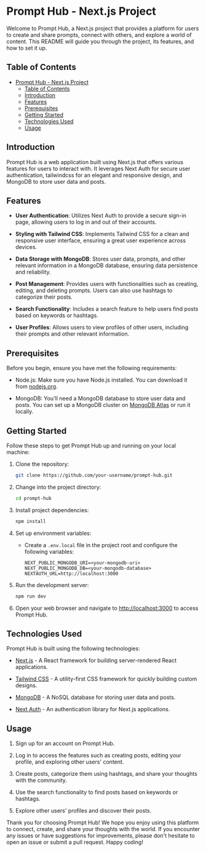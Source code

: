 # Prompt Hub - Next.js Project

Welcome to Prompt Hub, a Next.js project that provides a platform for users to create and share prompts, connect with others, and explore a world of content. This README will guide you through the project, its features, and how to set it up.

## Table of Contents

- [Prompt Hub - Next.js Project](#prompt-hub---nextjs-project)
  - [Table of Contents](#table-of-contents)
  - [Introduction](#introduction)
  - [Features](#features)
  - [Prerequisites](#prerequisites)
  - [Getting Started](#getting-started)
  - [Technologies Used](#technologies-used)
  - [Usage](#usage)

## Introduction

Prompt Hub is a web application built using Next.js that offers various features for users to interact with. It leverages Next Auth for secure user authentication, tailwindcss for an elegant and responsive design, and MongoDB to store user data and posts.

## Features

- **User Authentication**: Utilizes Next Auth to provide a secure sign-in page, allowing users to log in and out of their accounts.

- **Styling with Tailwind CSS**: Implements Tailwind CSS for a clean and responsive user interface, ensuring a great user experience across devices.

- **Data Storage with MongoDB**: Stores user data, prompts, and other relevant information in a MongoDB database, ensuring data persistence and reliability.

- **Post Management**: Provides users with functionalities such as creating, editing, and deleting prompts. Users can also use hashtags to categorize their posts.

- **Search Functionality**: Includes a search feature to help users find posts based on keywords or hashtags.

- **User Profiles**: Allows users to view profiles of other users, including their prompts and other relevant information.

## Prerequisites

Before you begin, ensure you have met the following requirements:

- Node.js: Make sure you have Node.js installed. You can download it from [nodejs.org](https://nodejs.org/).

- MongoDB: You'll need a MongoDB database to store user data and posts. You can set up a MongoDB cluster on [MongoDB Atlas](https://www.mongodb.com/cloud/atlas) or run it locally.

## Getting Started

Follow these steps to get Prompt Hub up and running on your local machine:

1. Clone the repository:

   ```bash
   git clone https://github.com/your-username/prompt-hub.git
   ```

2. Change into the project directory:

   ```bash
   cd prompt-hub
   ```

3. Install project dependencies:

   ```bash
   npm install
   ```

4. Set up environment variables:

   - Create a `.env.local` file in the project root and configure the following variables:
     ```
     NEXT_PUBLIC_MONGODB_URI=<your-mongodb-uri>
     NEXT_PUBLIC_MONGODB_DB=<your-mongodb-database>
     NEXTAUTH_URL=http://localhost:3000
     ```

5. Run the development server:

   ```bash
   npm run dev
   ```

6. Open your web browser and navigate to [http://localhost:3000](http://localhost:3000) to access Prompt Hub.

## Technologies Used

Prompt Hub is built using the following technologies:

- [Next.js](https://nextjs.org/) - A React framework for building server-rendered React applications.

- [Tailwind CSS](https://tailwindcss.com/) - A utility-first CSS framework for quickly building custom designs.

- [MongoDB](https://www.mongodb.com/) - A NoSQL database for storing user data and posts.

- [Next Auth](https://next-auth.js.org/) - An authentication library for Next.js applications.

## Usage

1. Sign up for an account on Prompt Hub.

2. Log in to access the features such as creating posts, editing your profile, and exploring other users' content.

3. Create posts, categorize them using hashtags, and share your thoughts with the community.

4. Use the search functionality to find posts based on keywords or hashtags.

5. Explore other users' profiles and discover their posts.

Thank you for choosing Prompt Hub! We hope you enjoy using this platform to connect, create, and share your thoughts with the world. If you encounter any issues or have suggestions for improvements, please don't hesitate to open an issue or submit a pull request. Happy coding!
